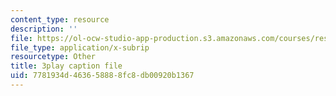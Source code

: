 ```yaml
---
content_type: resource
description: ''
file: https://ol-ocw-studio-app-production.s3.amazonaws.com/courses/res-2-006-girls-who-build-cameras-summer-2016/7781934d463658888fc8db00920b1367_gXalqmV5ZEU.vtt
file_type: application/x-subrip
resourcetype: Other
title: 3play caption file
uid: 7781934d-4636-5888-8fc8-db00920b1367
---
```


